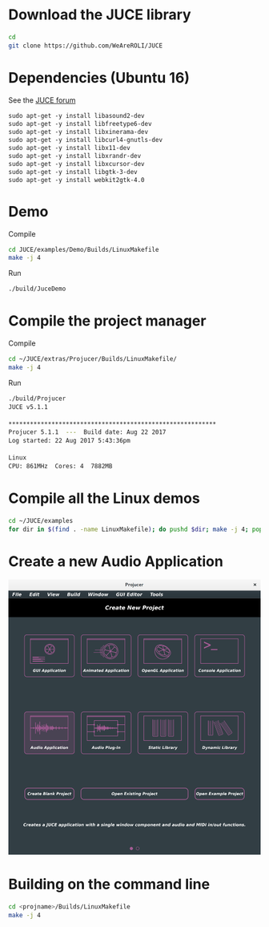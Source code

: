 # Download the JUCE library
```bash
cd
git clone https://github.com/WeAreROLI/JUCE
```

# Dependencies (Ubuntu 16)
See the [JUCE forum](https://forum.juce.com/t/list-of-juce-dependencies-under-linux/15121)
```
sudo apt-get -y install libasound2-dev
sudo apt-get -y install libfreetype6-dev
sudo apt-get -y install libxinerama-dev
sudo apt-get -y install libcurl4-gnutls-dev
sudo apt-get -y install libx11-dev
sudo apt-get -y install libxrandr-dev
sudo apt-get -y install libxcursor-dev
sudo apt-get -y install libgtk-3-dev
sudo apt-get -y install webkit2gtk-4.0
```

# Demo
Compile
```bash
cd JUCE/examples/Demo/Builds/LinuxMakefile
make -j 4
```
Run
```bash
./build/JuceDemo
```

# Compile the project manager
Compile
```bash
cd ~/JUCE/extras/Projucer/Builds/LinuxMakefile/
make -j 4
```

Run
```bash
./build/Projucer 
JUCE v5.1.1

**********************************************************
Projucer 5.1.1  ---  Build date: Aug 22 2017
Log started: 22 Aug 2017 5:43:36pm

Linux
CPU: 861MHz  Cores: 4  7882MB
```

# Compile all the Linux demos
```bash
cd ~/JUCE/examples
for dir in $(find . -name LinuxMakefile); do pushd $dir; make -j 4; popd; done
```

# Create a new Audio Application
![](images/projucer.png)

# Building on the command line
```bash
cd <projname>/Builds/LinuxMakefile
make -j 4
```
